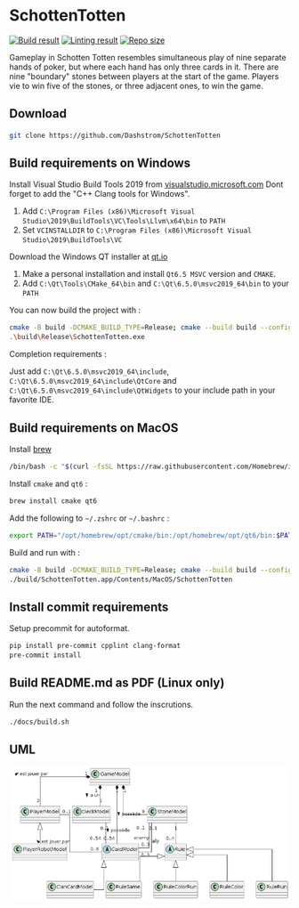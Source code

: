 # SchottenTotten

[![Build result](https://github.com/Dashstrom/SchottenTotten/actions/workflows/build.yml/badge.svg)](https://github.com/Dashstrom/SchottenTotten/actions/workflows/build.yml)
[![Linting result](https://github.com/Dashstrom/SchottenTotten/actions/workflows/lint.yml/badge.svg)](https://github.com/Dashstrom/SchottenTotten/actions/workflows/lint.yml)
[![Repo size](https://img.shields.io/github/repo-size/Dashstrom/SchottenTotten)](https://github.com/Dashstrom/SchottenTotten)

Gameplay in Schotten Totten resembles simultaneous play of nine separate hands of poker, but where each hand has only three cards in it. There are nine "boundary" stones between players at the start of the game. Players vie to win five of the stones, or three adjacent ones, to win the game.

## Download

```bash
git clone https://github.com/Dashstrom/SchottenTotten
```

## Build requirements on Windows

Install Visual Studio Build Tools 2019 from [visualstudio.microsoft.com](https://visualstudio.microsoft.com/fr/downloads/) Dont forget to add the "C++ Clang tools for Windows".

1. Add `C:\Program Files (x86)\Microsoft Visual Studio\2019\BuildTools\VC\Tools\Llvm\x64\bin` to `PATH`
2. Set `VCINSTALLDIR` to `C:\Program Files (x86)\Microsoft Visual Studio\2019\BuildTools\VC`

Download the Windows QT installer at [qt.io](https://www.qt.io/download-open-source)

1. Make a personal installation and install `Qt6.5 MSVC` version and `CMAKE`.
2. Add `C:\Qt\Tools\CMake_64\bin` and `C:\Qt\6.5.0\msvc2019_64\bin` to your `PATH`

You can now build the project with :

```bash
cmake -B build -DCMAKE_BUILD_TYPE=Release; cmake --build build --config Release
.\build\Release\SchottenTotten.exe
```

Completion requirements :

Just add `C:\Qt\6.5.0\msvc2019_64\include`, `C:\Qt\6.5.0\msvc2019_64\include\QtCore` and `C:\Qt\6.5.0\msvc2019_64\include\QtWidgets` to your include path in your favorite IDE.

## Build requirements on MacOS

Install [brew](https://formulae.brew.sh/)

```bash
/bin/bash -c "$(curl -fsSL https://raw.githubusercontent.com/Homebrew/install/HEAD/install.sh)"
```

Install `cmake` and `qt6` :

```bash
brew install cmake qt6
```

Add the following to `~/.zshrc` or `~/.bashrc` :

```bash
export PATH="/opt/homebrew/opt/cmake/bin:/opt/homebrew/opt/qt6/bin:$PATH"
```

Build and run with :

```bash
cmake -B build -DCMAKE_BUILD_TYPE=Release; cmake --build build --config Release
./build/SchottenTotten.app/Contents/MacOS/SchottenTotten
```

## Install commit requirements

Setup precommit for autoformat.

```bash
pip install pre-commit cpplint clang-format
pre-commit install
```

## Build README.md as PDF (Linux only)

Run the next command and follow the inscrutions.

```bash
./docs/build.sh
```

## UML

[![UML](https://raw.githubusercontent.com/Dashstrom/SchottenTotten/main/docs/classes.png)](https://raw.githubusercontent.com/Dashstrom/SchottenTotten/main/docs/classes.png)
